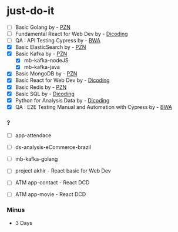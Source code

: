 # just-do-it

- [ ] Basic Golang by - <a href="https://www.youtube.com/@ProgrammerZamanNow" target="_blank">PZN</a>
- [ ] Fundamental React for Web Dev by - <a href="https://www.dicoding.com/academies/413" target="_blank">Dicoding</a>
- [ ] QA : API Testing Cypress by - <a href="https://buildwithangga.com/kelas/qa-engineer-api-testing-with-cypress?main_leads=searchsuggestion" target="_blank">BWA</a>
- [X] Basic ElasticSearch by - <a href="https://www.youtube.com/@ProgrammerZamanNow" target="_blank">PZN</a>
- [X] Basic Kafka by - <a href="https://www.youtube.com/@ProgrammerZamanNow" target="_blank">PZN</a>
  - [X] mb-kafka-nodeJS
  - [X] mb-kafka-java
- [X] Basic MongoDB by - <a href="https://www.youtube.com/@ProgrammerZamanNow" target="_blank">PZN</a>
- [X] Basic React for Web Dev by - <a href="https://www.dicoding.com/academies/403" target="_blank">Dicoding</a>
- [X] Basic Redis by - <a href="https://www.youtube.com/@ProgrammerZamanNow" target="_blank">PZN</a>
- [X] Basic SQL by - <a href="https://www.dicoding.com/academies/600/" target="_blank">Dicoding</a>
- [X] Python for Analysis Data by - <a href="https://www.dicoding.com/academies/555" target="_blank">Dicoding</a>
- [X] QA : E2E Testing Manual and Automation with Cypress  by - <a href="https://buildwithangga.com/kelas/complete-beginner-qa-engineer-e2e-testing-with-cypress?main_leads=searchsuggestion" target="_blank">BWA</a>

### ?
- [ ] app-attendace
- [ ] ds-analysis-eCommerce-brazil
- [ ] mb-kafka-golang
- [ ] project akhir - React basic for Web Dev
- [ ] ATM app-contact - React DCD 
- [ ] ATM app-movie - React DCD 


### Minus
- 3 Days